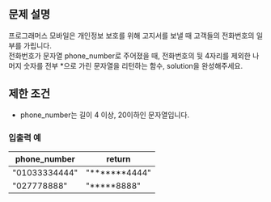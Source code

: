 ## 문제 설명

프로그래머스 모바일은 개인정보 보호를 위해 고지서를 보낼 때 고객들의 전화번호의 일부를 가립니다.   
전화번호가 문자열 phone_number로 주어졌을 때, 전화번호의 뒷 4자리를 제외한 나머지 숫자를 전부 *으로 가린 문자열을 리턴하는 함수, solution을 완성해주세요.

## 제한 조건

- phone_number는 길이 4 이상, 20이하인 문자열입니다.

### 입출력 예

| phone_number  | 	return        |
  |---------------|----------------|
| "01033334444" | 	"*******4444" |
| "027778888"   | 	"*****8888"   |